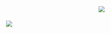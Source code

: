 <img align="right" src="https://img.shields.io/badge/Visits-9666-blue"/>

<h1 align="center">
    <img src="https://readme-typing-svg.demolab.com?font=Press+Start+2P&duration=4000&pause=500&color=6B09C5&center=true&width=435&lines=Hey%2C+It's+Me!;UrFavouriteB0i%F0%9F%A4%99;Welcome+to+my+profile+" />
</h1>
